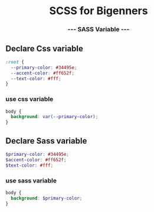 <p align="center">
  <h1 align="center">SCSS for Bigenners</h1>
  <h3 align="center">--- SASS Variable ---</h3>

## Declare Css variable

```css
:root {
  --primary-color: #34495e;
  --accent-color: #ff652f;
  --text-color: #fff;
}
```

### use css variable

```css
body {
  background: var(--primary-color);
}
```

## Declare Sass variable

```scss
$primary-color: #34495e;
$accent-color: #ff652f;
$text-color: #fff;
```

### use sass variable

```scss
body {
  background: $primary-color;
}
```
